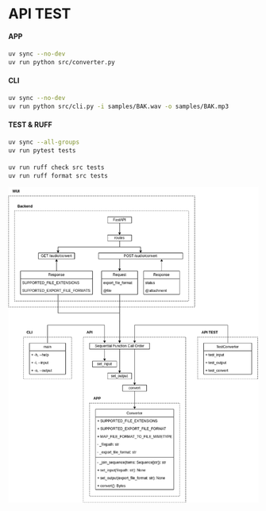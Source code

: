 # API TEST

#### APP
```bash
uv sync --no-dev
uv run python src/converter.py
```

#### CLI
```bash
uv sync --no-dev
uv run python src/cli.py -i samples/BAK.wav -o samples/BAK.mp3
```

#### TEST & RUFF
```bash
uv sync --all-groups
uv run pytest tests

uv run ruff check src tests
uv run ruff format src tests
```

<p align="center"><img src="../../_readme/Diagram-WUI.drawio.png" /></p>
